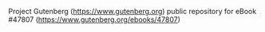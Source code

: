 Project Gutenberg (https://www.gutenberg.org) public repository for eBook #47807 (https://www.gutenberg.org/ebooks/47807)
